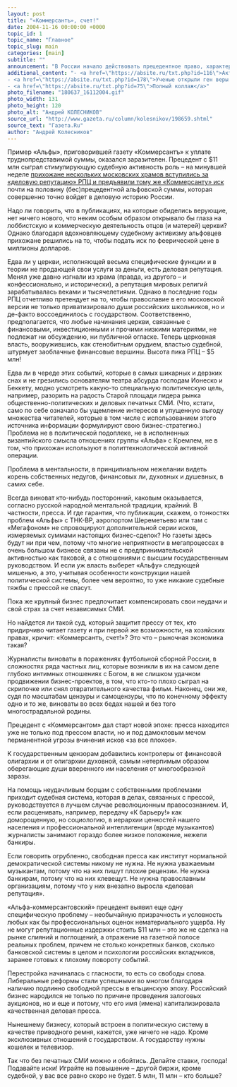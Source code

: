 ```yaml
---
layout: post
title: "«Коммерсантъ», счет!"
date: 2004-11-16 00:00:00 +0000
topic_id: 1
topic_name: "Главное"
topic_slug: main
categories: [main]
subtitle: ""
announcement: "В России начало действовать прецедентное право, характерное для англосаксонской правовой системы. После долгого перерыва, оглядываясь на судебные прецеденты, уголовные суды начали сажать мифических «шпионов». Однако оказалось, что прецедентное право гораздо более эффективно и впечатляюще работает в сфере гражданско-правового и арбитражного судопроизводства."
additional_content: "- <a href=\"https://absite.ru/txt.php?id=116\">Активисты Союза православных граждан атакуют не только музеи и выставки, но и СМИ.</a>
- <a href=\"https://absite.ru/txt.php?id=178\">Ученые открыли ген веры в Бога</a>
- <a href=\"https://absite.ru/txt.php?id=75\">Полный коллаж</a>"
photo_filename: "180637_16112004.gif"
photo_width: 131
photo_height: 120
photo_alt: "Андрей КОЛЕСНИКОВ"
source_url: "http://www.gazeta.ru/column/kolesnikov/198659.shtml"
source_text: "Газета.Ru"
author: "Андрей Колесников"
---
```

Пример «Альфы», приговорившей газету «Коммерсантъ» к уплате труднопредставимой суммы, оказался заразителен. Прецедент с $11 млн сыграл стимулирующую судебную активность роль – на минувшей неделе <a href="https://absite.ru/txt.php?id=116">прихожане нескольких московских храмов вступились за «деловую репутацию» РПЦ и предъявили тому же «Коммерсанту» иск</a> почти на половину (бес)прецедентной альфовской суммы, которая совершенно точно войдет в деловую историю России.

Надо ли говорить, что в публикациях, на которые обиделись верующие, нет ничего нового, что неким особым образом открывало бы глаза на лоббистскую и коммерческую деятельность отцов (и матерей) церкви? Однако благодаря вдохновляющему судебному активизму альфовцев прихожане решились на то, чтобы подать иск по феерической цене в миллионы долларов.

Едва ли у церкви, исполняющей весьма специфические функции и в теории не продающей свои услуги за деньги, есть деловая репутация. Менял уже давно изгнали из храма (правда, из другого – и конфессионально, и исторически), а репутация мировых религий зарабатывалась веками и тысячелетиями. Однако в последние годы РПЦ отчетливо претендует на то, чтобы православие в его московской версии не только приватизировало души российских школьников, но и де-факто воссоединилось с государством. Соответственно, предполагается, что любые начинания церкви, связанные с финансовыми, инвестиционными и прочими низкими материями, не подлежат ни обсуждению, ни публичной огласке. Теперь церковная власть, вооружившись, как стенобитным орудием, властью судебной, штурмует заоблачные финансовые вершины. Высота пика РПЦ – $5 млн!

Едва ли в череде этих событий, которые в самых шикарных и дерзких снах и не грезились основателям театра абсурда господам Ионеско и Беккету, модно усмотреть какую-то специальную политическую цель, например, разорить на радость Старой площади лидера рынка общественно-политических и деловых печатных СМИ. (Что, кстати, само по себе означало бы ущемление интересов и упущенную выгоду множества читателей, которые в том числе с использованием этого источника информации формулируют свою бизнес-стратегию.) Проблема не в политической подоплеке, не в исполненных византийского смысла отношениях группы «Альфа» с Кремлем, не в том, что прихожан используют в политтехнологической активной операции.

Проблема в ментальности, в принципиальном нежелании видеть корень собственных недугов, финансовых ли, духовных и душевных, в самих себе.

Всегда виноват кто-нибудь посторонний, каковым оказывается, согласно русской народной ментальной традиции, крайний. В частности, пресса. И где гарантия, что публикации, скажем, о тонкостях проблем «Альфы» с ТНК-BP, аэропортом Шереметьево или там с «Мегафоном» не спровоцируют дополнительной серии исков, измеряемых суммами настоящих бизнес-сделок? Но газеты здесь будут ни при чем, потому что многие неприятности в мегапроцессах в очень большом бизнесе связаны не с предпринимательской активностью как таковой, а с отношениями с высшим государственным руководством. И если уж власть выберет «Альфу» следующей мишенью, а это, учитывая особенности конструкции нашей политической системы, более чем вероятно, то уже никакие судебные тяжбы с прессой не спасут.

Пока же крупный бизнес предпочитает компенсировать свои неудачи и свой страх за счет независимых СМИ.

Но найдется ли такой суд, который защитит прессу от тех, кто придирчиво читает газету и при первой же возможности, на хозяйских правах, кричит: «Коммерсантъ, счет!»? Это что – рыночная экономика такая?

Журналисты виноваты в поражениях футбольной сборной России, в сложностях ряда частных лиц, которые возникли в их на самом деле глубоко интимных отношениях с Богом, в не слишком удачном продвижении бизнес-проектов, в том, что кто-то плохо сыграл на скрипочке или снял отвратительного качества фильм. Наконец, они же, судя по масштабам цензуры и самоцензуры, что по конечному эффекту одно и то же, виноваты во всех бедах нашей и без того многострадальной родины.

Прецедент с «Коммерсантом» дал старт новой эпохе: пресса находится уже не только под прессом власти, но и под дамокловым мечом перманентной угрозы вчинения исков «за все плохое».

К государственным цензорам добавились контролеры от финансовой олигархии и от олигархии духовной, самым нетерпимым образом оберегающие души вверенного им населения от многообразной заразы.

На помощь неудачливым борцам с собственными проблемами приходит судебная система, которая в делах, связанных с прессой, руководствуется в лучшем случае революционным правосознанием. И, если расценивать, например, передачу «К барьеру!» как доморощенную, но социологию, в иерархии ценностей нашего населения и профессиональной интеллигенции (вроде музыкантов) журналисты занимают гораздо более низкое положение, нежели банкиры.

Если говорить огрубленно, свободная пресса как институт нормальной демократической системы никому не нужна. Не нужна уважаемым музыкантам, потому что на них пишут плохие рецензии. Не нужна банкирам, потому что на них клевещут. Не нужна православным организациям, потому что у них внезапно выросла «деловая репутация».

«Альфа-коммерсантовский» прецедент выявил еще одну специфическую проблему – необычайную призрачность и условность любых как бы профессиональных оценок нематериального ущерба. Ну не могут репутационные издержки стоить $11 млн – это же не сделка на рынке слияний и поглощений, а отражение на газетной полосе реальных проблем, причем не столько конкретных банков, сколько банковской системы в целом и психологии российских вкладчиков, заранее готовых к плохому повороту событий.

Перестройка начиналась с гласности, то есть со свободы слова. Либеральные реформы стали успешными во многом благодаря наличию подлинно свободной прессы в ельцинскую эпоху. Российский бизнес народился не только по причине проведения залоговых аукционов, но и еще и потому, что его имя (имена) капитализировала качественная деловая пресса.

Нынешнему бизнесу, который встроен в политическую систему в качестве приводного ремня, кажется, уже ничего не надо. Кроме эксклюзивных отношений с государством. А государству нужны кошелек и телевизор.

Так что без печатных СМИ можно и обойтись. Делайте ставки, господа! Подавайте иски! Играйте на повышение – другой биржи, кроме судебной, у вас все равно скоро не будет. 5 млн, 11 млн – кто больше?
